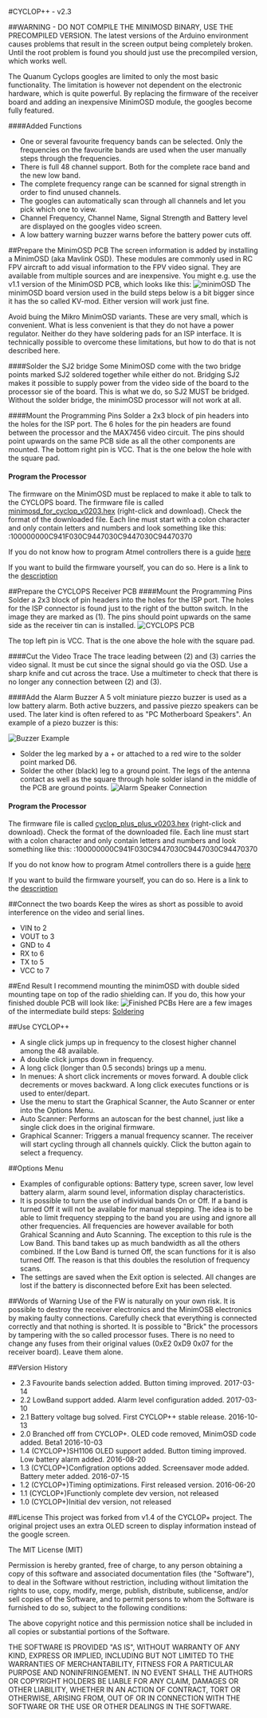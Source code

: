 #CYCLOP++ - v2.3

##WARNING - DO NOT COMPILE THE MINIMOSD BINARY, USE THE PRECOMPILED VERSION.
The latest versions of the Arduino environment causes problems that result in the screen output being completely broken.
Until the root problem is found you should just use the precompiled version, which works well. 

The Quanum Cyclops googles are limited to only the most basic functionality.
The limitation is however not dependent on the electronic hardware, which is quite powerful.
By replacing the firmware of the receiver board and adding an inexpensive MinimOSD module, the googles become fully featured. 

####Added Functions
* One or several favourite frequency bands can be selected. Only the frequencies on the favourite bands are used when the user manually steps through the frequencies. 
* There is full 48 channel support. Both for the complete race band and the new low band.
* The complete frequency range can be scanned for signal strength in order to find unused channels.
* The googles can automatically scan through all channels and let you pick which one to view.
* Channel Frequency, Channel Name, Signal Strength and Battery level are displayed on the googles video screen.
* A low battery warning buzzer warns before the battery power cuts off.

##Prepare the MinimOSD PCB
The screen information is added by installing a MinimOSD (aka Mavlink OSD).
These modules are commonly used in RC FPV aircraft to add visual information to the FPV video signal.
They are available from multiple sources and are inexpensive.
You might e.g. use the v1.1 version of the MinimOSD PCB, which looks like this:
![minimOSD](/images/minimOSD1.1.jpg)
The minimOSD board version used in the build steps below is a bit bigger since it has the so called KV-mod. 
Either version will work just fine.

Avoid buing the Mikro MinimOSD variants. These are very small, which is convenient.
What is less convenient is that they do not have a power regulator.
Neither do they have soldering pads for an ISP interface.
It is technically possible to overcome these limitations, but how to do that is not described here.

####Solder the SJ2 bridge 
Some MinimOSD come with the two bridge points marked SJ2 soldered together while either do not.
Bridging SJ2 makes it possible to supply power from the video side of the board to the processor sie of the board.
This is what we do, so SJ2 MUST be bridged.
Without the solder bridge, the minimOSD processor will not work at all.

####Mount the Programming Pins
Solder a 2x3 block of pin headers into the holes for the ISP port.
The 6 holes for the pin headers are found between the processor and the MAX7456 video circuit.
The pins should point upwards on the same PCB side as all the other components are mounted.
The bottom right pin is VCC. That is the one below the hole with the square pad.

#### Program the Processor
The firmware on the MinimOSD must be replaced to make it able to talk to the CYCLOPS board.
The firmware file is called [minimosd_for_cyclop_v0203.hex](https://raw.githubusercontent.com/Dvogonen/cyclop_plus_plus/master/minimosd_for_cyclop_v0203.hex) (right-click and download).
Check the format of the downloaded file. Each line must start with a colon character and only contain letters and numbers and look something like this:
:100000000C941F030C9447030C9447030C94470370

If you do not know how to program Atmel controllers there is a guide [here](PROGRAMMING.md)

If you want to build the firmware yourself, you can do so. Here is a link to the [description](BUILDING.md)

##Prepare the CYCLOPS Receiver PCB
####Mount the Programming Pins
Solder a 2x3 block of pin headers into the holes for the ISP port.
The holes for the ISP connector is found just to the right of the button switch. In the image they are marked as (1).
The pins should point upwards on the same side as the receiver tin can is installed.
![CYCLOPS PCB](/images/cyclops_pcb.jpg)

The top left pin is VCC. That is the one above the hole with the square pad.

####Cut the Video Trace
The trace leading between (2) and (3) carries the video signal. It must be cut since the signal should go via the OSD.
Use a sharp knife and cut across the trace. 
Use a multimeter to check that there is no longer any connection between (2) and (3).

####Add the Alarm Buzzer
A 5 volt miniature piezzo buzzer is used as a low battery alarm.
Both active buzzers, and passive piezzo speakers can be used.
The later kind is often refered to as "PC Motherboard Speakers".
An example of a piezo buzzer is this:

![Buzzer Example](/images/buzzer.jpg)

- Solder the leg marked by a + or attached to a red wire to the solder point marked D6.
- Solder the other (black) leg to a ground point. The legs of the antenna contact as well as the square through hole solder island in the middle of the PCB are ground points.
![Alarm Speaker Connection](/images/pcb_buzzer.jpg)

#### Program the Processor
The firmware file is called [cyclop_plus_plus_v0203.hex](https://raw.githubusercontent.com/Dvogonen/cyclop_plus_osd/master/cyclop_plus_plus_v0203.hex) (right-click and download).
Check the format of the downloaded file. Each line must start with a colon character and only contain letters and numbers and look something like this:
:100000000C941F030C9447030C9447030C94470370

If you do not know how to program Atmel controllers there is a guide [here](PROGRAMMING.md)

If you want to build the firmware yourself, you can do so. Here is a link to the [description](BUILDING.md)

##Connect the two boards
Keep the wires as short as possible to avoid interference on the video and serial lines.
* VIN to 2
* VOUT to 3
* GND to 4
* RX to 6
* TX to 5
* VCC to 7

##End Result
I recommend mounting the minimOSD with double sided mounting tape on top of the radio shielding can. If you do, this how your finished double PCB will look like:
![Finished PCBs](/images/pcb_finished.jpg)
Here are a few images of the intermediate build steps:
[Soldering](SOLDERING.md)

##Use CYCLOP++
- A single click jumps up in frequency to the closest higher channel among the 48 available.
- A double click jumps down in frequency.
- A long click (longer than 0.5 seconds) brings up a menu.
- In menues: A short click increments or moves forward. A double click decrements or moves backward. A long click executes functions or is used to enter/depart.
- Use the menu to start the Graphical Scanner, the Auto Scanner or enter into the Options Menu.  
- Auto Scanner: Performs an autoscan for the best channel, just like a single click does in the original firmware.
- Graphical Scanner: Triggers a manual frequency scanner. The receiver will start cycling through all channels quickly. Click the button again to select a frequency.

##Options Menu
- Examples of configurable options: Battery type, screen saver, low level battery alarm, alarm sound level, information display characteristics.
- It is possible to turn the use of individual bands On or Off. If a band is turned Off it will not be available for manual stepping. The idea is to be able to limit frequency stepping to the band you are using and ignore all other frequencies. All frequencies are however available for both Grahical Scanning and Auto Scanning. The exception to this rule is the Low Band. This band takes up as much bandwidth as all the others combined. If the Low Band is turned Off, the scan functions for it is also turned Off. The reason is that this doubles the resolution of frequency scans. 
- The settings are saved when the Exit option is selected. All changes are lost if the battery is disconnected before Exit has been selected.

##Words of Warning
Use of the FW is naturally on your own risk.
It is possible to destroy the receiver electronics and the MinimOSB electronics by making faulty connections.
Carefully check that everything is connected correctly and that nothing is shorted.
It is possible to "Brick" the processors by tampering with the so called processor fuses.
There is no need to change any fuses from their original values (0xE2 0xD9 0x07 for the receiver board). Leave them alone.

##Version History
* 2.3 Favourite bands selection added. Button timing improved. 2017-03-14
* 2.2 LowBand support added. Alarm level configuration added. 2017-03-10
* 2.1 Battery voltage bug solved. First CYCLOP++ stable release. 2016-10-13
* 2.0 Branched off from CYCLOP+. OLED code removed, MinimOSD code added. Beta1 2016-10-03
* 1.4 (CYCLOP+)SH1106 OLED support added. Button timing improved. Low battery alarm added. 2016-08-20
* 1.3 (CYCLOP+)Configration options added. Screensaver mode added. Battery meter added. 2016-07-15
* 1.2 (CYCLOP+)Timing optimizations. First released version. 2016-06-20
* 1.1 (CYCLOP+)Functionly complete dev version, not released
* 1.0 (CYCLOP+)Initial dev version, not released

##License
This project was forked from v1.4 of the CYCLOP+ project. The original project uses an extra OLED screen to display information instead of the google screen.

The MIT License (MIT)

Permission is hereby granted, free of charge, to any person obtaining a copy of this software and associated documentation files (the "Software"), to deal
in the Software without restriction, including without limitation the rights to use, copy, modify, merge, publish, distribute, sublicense, and/or sell
copies of the Software, and to permit persons to whom the Software is furnished to do so, subject to the following conditions:

The above copyright notice and this permission notice shall be included in all copies or substantial portions of the Software.

THE SOFTWARE IS PROVIDED "AS IS", WITHOUT WARRANTY OF ANY KIND, EXPRESS OR IMPLIED, INCLUDING BUT NOT LIMITED TO THE WARRANTIES OF MERCHANTABILITY,
FITNESS FOR A PARTICULAR PURPOSE AND NONINFRINGEMENT. IN NO EVENT SHALL THE AUTHORS OR COPYRIGHT HOLDERS BE LIABLE FOR ANY CLAIM, DAMAGES OR OTHER
LIABILITY, WHETHER IN AN ACTION OF CONTRACT, TORT OR OTHERWISE, ARISING FROM, OUT OF OR IN CONNECTION WITH THE SOFTWARE OR THE USE OR OTHER DEALINGS IN THE
SOFTWARE.



